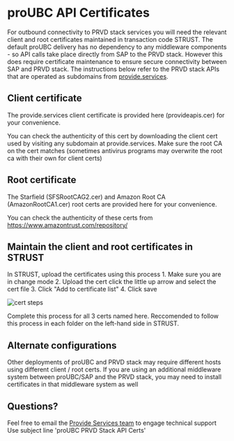 # proUBC API Certificates

For outbound connectivity to PRVD stack services you will need the relevant client and root certificates maintained in transaction code STRUST. The default proUBC delivery has no dependency to any middleware components - so API calls take place directly from SAP to the PRVD stack. However this does require certificate maintenance to ensure secure connectivity between SAP and PRVD stack. The instructions below refer to the PRVD stack APIs that are operated as subdomains from [provide.services](https://provide.services). 

## Client certificate
The provide.services client certificate is provided here (provideapis.cer) for your convenience.

You can check the authenticity of this cert by downloading the client cert used by visiting any subdomain at provide.services. Make sure the root CA on the cert matches (sometimes antivirus programs may overwrite the root ca with their own for client certs)

## Root certificate
The Starfield (SFSRootCAG2.cer) and Amazon Root CA (AmazonRootCA1.cer) root certs are provided here for your convenience.

You can check the authenticity of these certs from https://www.amazontrust.com/repository/

## Maintain the client and root certificates in STRUST

In STRUST, upload the certificates using this process
    1. Make sure you are in change mode
    2. Upload the cert click the little up arrow and select the cert file
    3. Click "Add to certificate list"
    4. Click save

![cert steps](/cert%20steps.PNG)

Complete this process for all 3 certs named here. Reccomended to follow this process in each folder on the left-hand side in STRUST.

## Alternate configurations
Other deployments of proUBC and PRVD stack may require different hosts using different client / root certs. If you are using an additional middleware system between proUBC/SAP and the PRVD stack, you may need to install certificates in that middleware system as well

## Questions?
Feel free to email the [Provide Services team](mailto:ryan@provide.services) to engage technical support
Use subject line 'proUBC PRVD Stack API Certs'